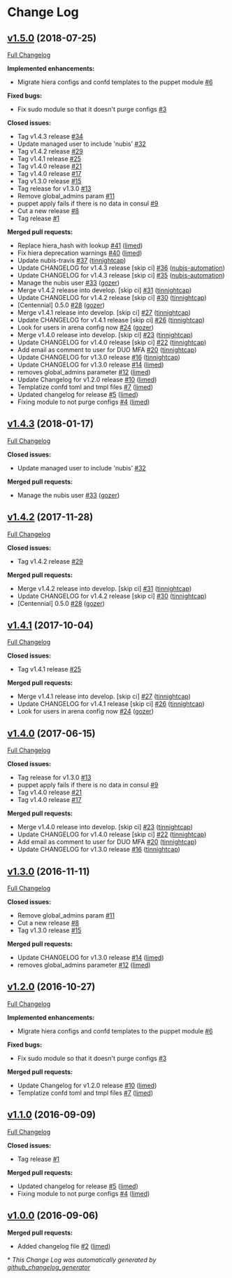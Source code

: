 # Change Log

## [v1.5.0](https://github.com/nubisproject/nubis-puppet-nubis_users/tree/v1.5.0) (2018-07-25)
[Full Changelog](https://github.com/nubisproject/nubis-puppet-nubis_users/compare/v1.0.0...v1.5.0)

**Implemented enhancements:**

- Migrate hiera configs and confd templates to the puppet module [\#6](https://github.com/nubisproject/nubis-puppet-nubis_users/issues/6)

**Fixed bugs:**

- Fix sudo module so that it doesn't purge configs [\#3](https://github.com/nubisproject/nubis-puppet-nubis_users/issues/3)

**Closed issues:**

- Tag v1.4.3 release [\#34](https://github.com/nubisproject/nubis-puppet-nubis_users/issues/34)
- Update managed user to include 'nubis' [\#32](https://github.com/nubisproject/nubis-puppet-nubis_users/issues/32)
- Tag v1.4.2 release [\#29](https://github.com/nubisproject/nubis-puppet-nubis_users/issues/29)
- Tag v1.4.1 release [\#25](https://github.com/nubisproject/nubis-puppet-nubis_users/issues/25)
- Tag v1.4.0 release [\#21](https://github.com/nubisproject/nubis-puppet-nubis_users/issues/21)
- Tag v1.4.0 release [\#17](https://github.com/nubisproject/nubis-puppet-nubis_users/issues/17)
- Tag v1.3.0 release [\#15](https://github.com/nubisproject/nubis-puppet-nubis_users/issues/15)
- Tag release for v1.3.0 [\#13](https://github.com/nubisproject/nubis-puppet-nubis_users/issues/13)
- Remove global\_admins param [\#11](https://github.com/nubisproject/nubis-puppet-nubis_users/issues/11)
- puppet apply fails if there is no data in consul [\#9](https://github.com/nubisproject/nubis-puppet-nubis_users/issues/9)
- Cut a new release [\#8](https://github.com/nubisproject/nubis-puppet-nubis_users/issues/8)
- Tag release [\#1](https://github.com/nubisproject/nubis-puppet-nubis_users/issues/1)

**Merged pull requests:**

- Replace hiera\_hash with lookup [\#41](https://github.com/nubisproject/nubis-puppet-nubis_users/pull/41) ([limed](https://github.com/limed))
- Fix hiera deprecation warnings [\#40](https://github.com/nubisproject/nubis-puppet-nubis_users/pull/40) ([limed](https://github.com/limed))
- Update nubis-travis [\#37](https://github.com/nubisproject/nubis-puppet-nubis_users/pull/37) ([tinnightcap](https://github.com/tinnightcap))
- Update CHANGELOG for v1.4.3 release \[skip ci\] [\#36](https://github.com/nubisproject/nubis-puppet-nubis_users/pull/36) ([nubis-automation](https://github.com/nubis-automation))
- Update CHANGELOG for v1.4.3 release \[skip ci\] [\#35](https://github.com/nubisproject/nubis-puppet-nubis_users/pull/35) ([nubis-automation](https://github.com/nubis-automation))
- Manage the nubis user [\#33](https://github.com/nubisproject/nubis-puppet-nubis_users/pull/33) ([gozer](https://github.com/gozer))
- Merge v1.4.2 release into develop. \[skip ci\] [\#31](https://github.com/nubisproject/nubis-puppet-nubis_users/pull/31) ([tinnightcap](https://github.com/tinnightcap))
- Update CHANGELOG for v1.4.2 release \[skip ci\] [\#30](https://github.com/nubisproject/nubis-puppet-nubis_users/pull/30) ([tinnightcap](https://github.com/tinnightcap))
- \[Centennial\] 0.5.0 [\#28](https://github.com/nubisproject/nubis-puppet-nubis_users/pull/28) ([gozer](https://github.com/gozer))
- Merge v1.4.1 release into develop. \[skip ci\] [\#27](https://github.com/nubisproject/nubis-puppet-nubis_users/pull/27) ([tinnightcap](https://github.com/tinnightcap))
- Update CHANGELOG for v1.4.1 release \[skip ci\] [\#26](https://github.com/nubisproject/nubis-puppet-nubis_users/pull/26) ([tinnightcap](https://github.com/tinnightcap))
- Look for users in arena config now [\#24](https://github.com/nubisproject/nubis-puppet-nubis_users/pull/24) ([gozer](https://github.com/gozer))
- Merge v1.4.0 release into develop. \[skip ci\] [\#23](https://github.com/nubisproject/nubis-puppet-nubis_users/pull/23) ([tinnightcap](https://github.com/tinnightcap))
- Update CHANGELOG for v1.4.0 release \[skip ci\] [\#22](https://github.com/nubisproject/nubis-puppet-nubis_users/pull/22) ([tinnightcap](https://github.com/tinnightcap))
- Add email as comment to user for DUO MFA [\#20](https://github.com/nubisproject/nubis-puppet-nubis_users/pull/20) ([tinnightcap](https://github.com/tinnightcap))
- Update CHANGELOG for v1.3.0 release [\#16](https://github.com/nubisproject/nubis-puppet-nubis_users/pull/16) ([tinnightcap](https://github.com/tinnightcap))
- Update CHANGELOG for v1.3.0 release [\#14](https://github.com/nubisproject/nubis-puppet-nubis_users/pull/14) ([limed](https://github.com/limed))
- removes global\_admins parameter [\#12](https://github.com/nubisproject/nubis-puppet-nubis_users/pull/12) ([limed](https://github.com/limed))
- Update Changelog for v1.2.0 release [\#10](https://github.com/nubisproject/nubis-puppet-nubis_users/pull/10) ([limed](https://github.com/limed))
- Templatize confd toml and tmpl files [\#7](https://github.com/nubisproject/nubis-puppet-nubis_users/pull/7) ([limed](https://github.com/limed))
- Updated changelog for release [\#5](https://github.com/nubisproject/nubis-puppet-nubis_users/pull/5) ([limed](https://github.com/limed))
- Fixing module to not purge configs [\#4](https://github.com/nubisproject/nubis-puppet-nubis_users/pull/4) ([limed](https://github.com/limed))

## [v1.4.3](https://github.com/nubisproject/nubis-puppet-nubis_users/tree/v1.4.3) (2018-01-17)
[Full Changelog](https://github.com/nubisproject/nubis-puppet-nubis_users/compare/v1.4.2...v1.4.3)

**Closed issues:**

- Update managed user to include 'nubis' [\#32](https://github.com/nubisproject/nubis-puppet-nubis_users/issues/32)

**Merged pull requests:**

- Manage the nubis user [\#33](https://github.com/nubisproject/nubis-puppet-nubis_users/pull/33) ([gozer](https://github.com/gozer))

## [v1.4.2](https://github.com/nubisproject/nubis-puppet-nubis_users/tree/v1.4.2) (2017-11-28)
[Full Changelog](https://github.com/nubisproject/nubis-puppet-nubis_users/compare/v1.4.1...v1.4.2)

**Closed issues:**

- Tag v1.4.2 release [\#29](https://github.com/nubisproject/nubis-puppet-nubis_users/issues/29)

**Merged pull requests:**

- Merge v1.4.2 release into develop. \[skip ci\] [\#31](https://github.com/nubisproject/nubis-puppet-nubis_users/pull/31) ([tinnightcap](https://github.com/tinnightcap))
- Update CHANGELOG for v1.4.2 release \[skip ci\] [\#30](https://github.com/nubisproject/nubis-puppet-nubis_users/pull/30) ([tinnightcap](https://github.com/tinnightcap))
- \[Centennial\] 0.5.0 [\#28](https://github.com/nubisproject/nubis-puppet-nubis_users/pull/28) ([gozer](https://github.com/gozer))

## [v1.4.1](https://github.com/nubisproject/nubis-puppet-nubis_users/tree/v1.4.1) (2017-10-04)
[Full Changelog](https://github.com/nubisproject/nubis-puppet-nubis_users/compare/v1.4.0...v1.4.1)

**Closed issues:**

- Tag v1.4.1 release [\#25](https://github.com/nubisproject/nubis-puppet-nubis_users/issues/25)

**Merged pull requests:**

- Merge v1.4.1 release into develop. \[skip ci\] [\#27](https://github.com/nubisproject/nubis-puppet-nubis_users/pull/27) ([tinnightcap](https://github.com/tinnightcap))
- Update CHANGELOG for v1.4.1 release \[skip ci\] [\#26](https://github.com/nubisproject/nubis-puppet-nubis_users/pull/26) ([tinnightcap](https://github.com/tinnightcap))
- Look for users in arena config now [\#24](https://github.com/nubisproject/nubis-puppet-nubis_users/pull/24) ([gozer](https://github.com/gozer))

## [v1.4.0](https://github.com/nubisproject/nubis-puppet-nubis_users/tree/v1.4.0) (2017-06-15)
[Full Changelog](https://github.com/nubisproject/nubis-puppet-nubis_users/compare/v1.3.0...v1.4.0)

**Closed issues:**

- Tag release for v1.3.0 [\#13](https://github.com/nubisproject/nubis-puppet-nubis_users/issues/13)
- puppet apply fails if there is no data in consul [\#9](https://github.com/nubisproject/nubis-puppet-nubis_users/issues/9)
- Tag v1.4.0 release [\#21](https://github.com/nubisproject/nubis-puppet-nubis_users/issues/21)
- Tag v1.4.0 release [\#17](https://github.com/nubisproject/nubis-puppet-nubis_users/issues/17)

**Merged pull requests:**

- Merge v1.4.0 release into develop. \[skip ci\] [\#23](https://github.com/nubisproject/nubis-puppet-nubis_users/pull/23) ([tinnightcap](https://github.com/tinnightcap))
- Update CHANGELOG for v1.4.0 release \[skip ci\] [\#22](https://github.com/nubisproject/nubis-puppet-nubis_users/pull/22) ([tinnightcap](https://github.com/tinnightcap))
- Add email as comment to user for DUO MFA [\#20](https://github.com/nubisproject/nubis-puppet-nubis_users/pull/20) ([tinnightcap](https://github.com/tinnightcap))
- Update CHANGELOG for v1.3.0 release [\#16](https://github.com/nubisproject/nubis-puppet-nubis_users/pull/16) ([tinnightcap](https://github.com/tinnightcap))

## [v1.3.0](https://github.com/nubisproject/nubis-puppet-nubis_users/tree/v1.3.0) (2016-11-11)
[Full Changelog](https://github.com/nubisproject/nubis-puppet-nubis_users/compare/v1.2.0...v1.3.0)

**Closed issues:**

- Remove global\_admins param [\#11](https://github.com/nubisproject/nubis-puppet-nubis_users/issues/11)
- Cut a new release [\#8](https://github.com/nubisproject/nubis-puppet-nubis_users/issues/8)
- Tag v1.3.0 release [\#15](https://github.com/nubisproject/nubis-puppet-nubis_users/issues/15)

**Merged pull requests:**

- Update CHANGELOG for v1.3.0 release [\#14](https://github.com/nubisproject/nubis-puppet-nubis_users/pull/14) ([limed](https://github.com/limed))
- removes global\_admins parameter [\#12](https://github.com/nubisproject/nubis-puppet-nubis_users/pull/12) ([limed](https://github.com/limed))

## [v1.2.0](https://github.com/nubisproject/nubis-puppet-nubis_users/tree/v1.2.0) (2016-10-27)
[Full Changelog](https://github.com/nubisproject/nubis-puppet-nubis_users/compare/v1.1.0...v1.2.0)

**Implemented enhancements:**

- Migrate hiera configs and confd templates to the puppet module [\#6](https://github.com/nubisproject/nubis-puppet-nubis_users/issues/6)

**Fixed bugs:**

- Fix sudo module so that it doesn't purge configs [\#3](https://github.com/nubisproject/nubis-puppet-nubis_users/issues/3)

**Merged pull requests:**

- Update Changelog for v1.2.0 release [\#10](https://github.com/nubisproject/nubis-puppet-nubis_users/pull/10) ([limed](https://github.com/limed))
- Templatize confd toml and tmpl files [\#7](https://github.com/nubisproject/nubis-puppet-nubis_users/pull/7) ([limed](https://github.com/limed))

## [v1.1.0](https://github.com/nubisproject/nubis-puppet-nubis_users/tree/v1.1.0) (2016-09-09)
[Full Changelog](https://github.com/nubisproject/nubis-puppet-nubis_users/compare/v1.0.0...v1.1.0)

**Closed issues:**

- Tag release [\#1](https://github.com/nubisproject/nubis-puppet-nubis_users/issues/1)

**Merged pull requests:**

- Updated changelog for release [\#5](https://github.com/nubisproject/nubis-puppet-nubis_users/pull/5) ([limed](https://github.com/limed))
- Fixing module to not purge configs [\#4](https://github.com/nubisproject/nubis-puppet-nubis_users/pull/4) ([limed](https://github.com/limed))

## [v1.0.0](https://github.com/nubisproject/nubis-puppet-nubis_users/tree/v1.0.0) (2016-09-06)
**Merged pull requests:**

- Added changelog file [\#2](https://github.com/nubisproject/nubis-puppet-nubis_users/pull/2) ([limed](https://github.com/limed))


\* *This Change Log was automatically generated by [github_changelog_generator](https://github.com/skywinder/Github-Changelog-Generator)*